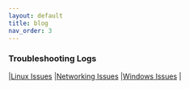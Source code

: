 ```yaml
---
layout: default
title: blog
nav_order: 3
---
```


### Troubleshooting Logs

\|[Linux Issues](linux-issues/index.md)
\|[Networking Issues](networking-issues/index.md)
\|[Windows Issues](windows-issues/index.md)
\|